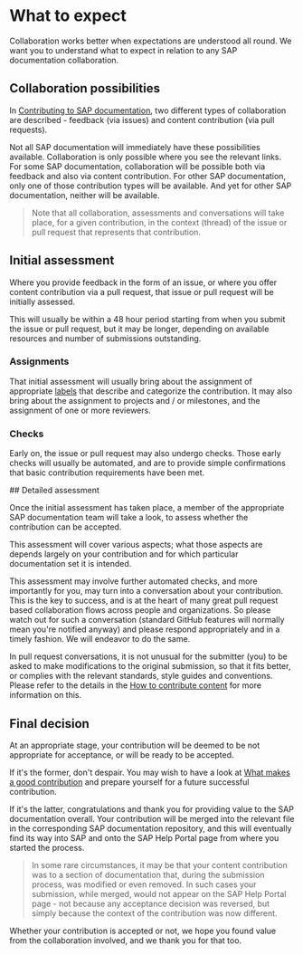 # What to expect

Collaboration works better when expectations are understood all round. We want you to understand what to expect in relation to any SAP documentation collaboration.

## Collaboration possibilities

In [Contributing to SAP documentation](contributing/), two different types of collaboration are described - feedback (via issues) and content contribution (via pull requests).

Not all SAP documentation will immediately have these possibilities available. Collaboration is only possible where you see the relevant links. For some SAP documentation, collaboration will be possible both via feedback and also via content contribution. For other SAP documentation, only one of those contribution types will be available. And yet for other SAP documentation, neither will be available.

> Note that all collaboration, assessments and conversations will take place, for a given contribution, in the context (thread) of the issue or pull request that represents that contribution.

## Initial assessment

Where you provide feedback in the form of an issue, or where you offer content contribution via a pull request, that issue or pull request will be initially assessed.

This will usually be within a 48 hour period starting from when you submit the issue or pull request, but it may be longer, depending on available resources and number of submissions outstanding.

### Assignments

That initial assessment will usually bring about the assignment of appropriate [labels][github-labels] that describe and categorize the contribution. It may also bring about the assignment to projects and / or milestones, and the assignment of one or more reviewers.

### Checks

Early on, the issue or pull request may also undergo checks. Those early checks will usually be automated, and are to provide simple confirmations that basic contribution requirements have been met.

## Detailed assessment

Once the initial assessment has taken place, a member of the appropriate SAP documentation team will take a look, to assess whether the contribution can be accepted.

This assessment will cover various aspects; what those aspects are depends largely on your contribution and for which particular documentation set it is intended.

This assessment may involve further automated checks, and more importantly for you, may turn into a conversation about your contribution. This is the key to success, and is at the heart of many great pull request based collaboration flows across people and organizations. So please watch out for such a conversation (standard GitHub features will normally mean you're notified anyway) and please respond appropriately and in a timely fashion. We will endeavor to do the same.

In pull request conversations, it is not unusual for the submitter (you) to be asked to make modifications to the original submission, so that it fits better, or complies with the relevant standards, style guides and conventions. Please refer to the details in the [How to contribute content](content-contribution) for more information on this.

## Final decision

At an appropriate stage, your contribution will be deemed to be not appropriate for acceptance, or will be ready to be accepted.

If it's the former, don't despair. You may wish to have a look at [What makes a good contribution](content-contribution/good-contribution.md) and prepare yourself for a future successful contribution.

If it's the latter, congratulations and thank you for providing value to the SAP documentation overall. Your contribution will be merged into the relevant file in the corresponding SAP documentation repository, and this will eventually find its way into SAP and onto the SAP Help Portal page from where you started the process.

> In some rare circumstances, it may be that your content contribution was to a section of documentation that, during the submission process, was modified or even removed. In such cases your submission, while merged, would not appear on the SAP Help Portal page - not because any acceptance decision was reversed, but simply because the context of the contribution was now different.

Whether your contribution is accepted or not, we hope you found value from the collaboration involved, and we thank you for that too.


[github-labels]: https://docs.github.com/en/github/managing-your-work-on-github/managing-labels
